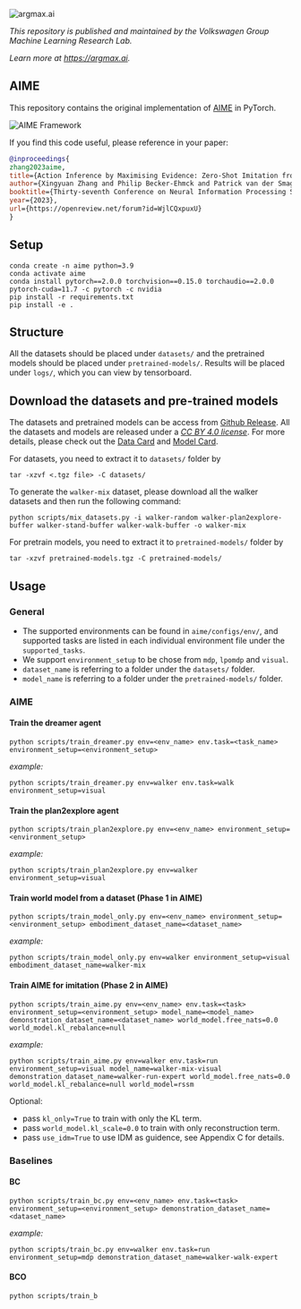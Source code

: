 ![argmax.ai](pic/argmaxlogo.png)

*This repository is published and maintained by the Volkswagen Group Machine Learning Research Lab.*

*Learn more at https://argmax.ai.*

## AIME 

This repository contains the original implementation of [AIME](https://openreview.net/forum?id=WjlCQxpuxU) in PyTorch.

![AIME Framework](pic/aime.jpg)

If you find this code useful, please reference in your paper:
```BibTeX
@inproceedings{
zhang2023aime,
title={Action Inference by Maximising Evidence: Zero-Shot Imitation from Observation with World Models},
author={Xingyuan Zhang and Philip Becker-Ehmck and Patrick van der Smagt and Maximilian Karl},
booktitle={Thirty-seventh Conference on Neural Information Processing Systems},
year={2023},
url={https://openreview.net/forum?id=WjlCQxpuxU}
}
```

## Setup
```
conda create -n aime python=3.9
conda activate aime
conda install pytorch==2.0.0 torchvision==0.15.0 torchaudio==2.0.0 pytorch-cuda=11.7 -c pytorch -c nvidia
pip install -r requirements.txt
pip install -e .
```

## Structure
All the datasets should be placed under `datasets/` and the pretrained models should be placed under `pretrained-models/`. 
Results will be placed under `logs/`, which you can view by tensorboard.

## Download the datasets and pre-trained models
The datasets and pretrained models can be access from [Github Release](https://github.com/argmax-ai/aime/releases/latest). All the datasets and models are released under a [_CC BY 4.0 license_](https://creativecommons.org/licenses/by/4.0/). For more details, please check out the [Data Card](datasets/readme.md) and [Model Card](pretrained-models/readme.md).

For datasets, you need to extract it to `datasets/` folder by
```
tar -xzvf <.tgz file> -C datasets/
```

To generate the `walker-mix` dataset, please download all the walker datasets and then run the following command:

```
python scripts/mix_datasets.py -i walker-random walker-plan2explore-buffer walker-stand-buffer walker-walk-buffer -o walker-mix
```

For pretrain models, you need to extract it to `pretrained-models/` folder by
```
tar -xzvf pretrained-models.tgz -C pretrained-models/
```

## Usage

### General
- The supported environments can be found in `aime/configs/env/`, and supported tasks are listed in each individual environment file under the `supported_tasks`.
- We support `environment_setup` to be chose from `mdp`, `lpomdp` and `visual`.
- `dataset_name` is referring to a folder under the `datasets/` folder. 
- `model_name` is referring to a folder under the `pretrained-models/` folder.

### AIME

#### Train the dreamer agent

```
python scripts/train_dreamer.py env=<env_name> env.task=<task_name> environment_setup=<environment_setup>
```

*example:*

```
python scripts/train_dreamer.py env=walker env.task=walk environment_setup=visual
```

#### Train the plan2explore agent

```
python scripts/train_plan2explore.py env=<env_name> environment_setup=<environment_setup>
```

*example:*

```
python scripts/train_plan2explore.py env=walker environment_setup=visual
```

#### Train world model from a dataset (Phase 1 in AIME)
```
python scripts/train_model_only.py env=<env_name> environment_setup=<environment_setup> embodiment_dataset_name=<dataset_name>
```

*example:*

```
python scripts/train_model_only.py env=walker environment_setup=visual embodiment_dataset_name=walker-mix
```

#### Train AIME for imitation (Phase 2 in AIME)

```
python scripts/train_aime.py env=<env_name> env.task=<task> environment_setup=<environment_setup> model_name=<model_name> demonstration_dataset_name=<dataset_name> world_model.free_nats=0.0 world_model.kl_rebalance=null
```

*example:*

```
python scripts/train_aime.py env=walker env.task=run environment_setup=visual model_name=walker-mix-visual demonstration_dataset_name=walker-run-expert world_model.free_nats=0.0 world_model.kl_rebalance=null world_model=rssm
```

Optional:
- pass `kl_only=True` to train with only the KL term.
- pass `world_model.kl_scale=0.0` to train with only reconstruction term.
- pass `use_idm=True` to use IDM as guidence, see Appendix C for details.

### Baselines

#### BC

```
python scripts/train_bc.py env=<env_name> env.task=<task> environment_setup=<environment_setup> demonstration_dataset_name=<dataset_name>
```

*example:*

```
python scripts/train_bc.py env=walker env.task=run environment_setup=mdp demonstration_dataset_name=walker-walk-expert
```

#### BCO

```
python scripts/train_b